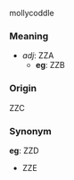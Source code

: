 mollycoddle
### Meaning
+ _adj_: ZZA
    + __eg__: ZZB

### Origin

ZZC

### Synonym

__eg__: ZZD

+ ZZE


